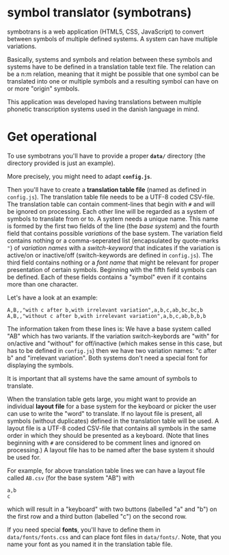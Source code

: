symbol translator (symbotrans)
==============================

symbotrans is a web application (HTML5, CSS, JavaScript) to convert
between symbols of multiple defined systems. A system can have multiple
variations.

Basically, systems and symbols and relation between these symbols
and systems have to be defined in a translation table text file. The
relation can be a n:m relation, meaning that it might be possible
that one symbol can be translated into one or multiple symbols and a
resulting symbol can have on or more "origin" symbols.

This application was developed having translations between multiple
phonetic transcription systems used in the danish language in mind.

Get operational
===============

To use symbotrans you'll have to provide a proper **`data/`** directory
(the directory provided is just an example).

More precisely, you might need to adapt **`config.js`**.

Then you'll have to create a **translation table file** (named as
defined in `config.js`). The translation table file needs to be a UTF-8
coded CSV-file. The translation table can contain comment-lines that
begin with `#` and will be ignored on processing. Each other line will
be regarded as a system of symbols to translate from or to. A system
needs a unique name. This name is formed by the first two fields of the
line (the *base system*) and the fourth field that contains possible
*variations* of the base system. The variation field contains nothing or
a comma-seperated list (encapsulated by quote-marks `"`) of *variation
names* with a *switch-keyword* that indicates if the variation is
active/on or inactive/off (switch-keywords are defined in `config.js`).
The third field contains nothing or a *font name* that might be relevant
for proper presentation of certain symbols. Beginning with the fifth
field symbols can be defined. Each of these fields contains a "symbol"
even if it contains more than one character.

Let's have a look at an example:

    A,B,,"with c after b,with irrelevant variation",a,b,c,ab,bc,bc,b
    A,B,,"without c after b,with irrelevant variation",a,b,c,ab,b,b,b

The information taken from these lines is: We have a base system called
"AB" which has two variants. If the variation switch-keybords are "with"
for on/active and "without" for off/inactive (which makes sense in this
case, but has to be defined in `config.js`) then we have two variation
names: "c after b" and "irrelevant variation". Both systems don't need a
special font for displaying the symbols.

It is important that all systems have the same amount of symbols to
translate.

When the translation table gets large, you might want to provide an
individual **layout file** for a base system for the keyboard or picker
the user can use to write the "word" to translate. If no layout file is
present, all symbols (without duplicates) defined in the translation
table will be used. A layout file is a UTF-8 coded CSV-file that
contains all symbols in the same order in which they should be presented
as a keyboard. (Note that lines beginning with `#` are considered to be
comment lines and ignored on processing.) A layout file has to be named
after the base system it should be used for.

For example, for above translation table lines we can have a layout file
called `AB.csv` (for the base system "AB") with

    a,b
    c

which will result in a "keyboard" with two buttons (labelled "a" and
"b") on the first row and a third button (labelled "c") on the second
row.

If you need special **fonts**, you'll have to define them in
`data/fonts/fonts.css` and can place font files in `data/fonts/`.
Note, that you name your font as you named it in the translation table
file.

